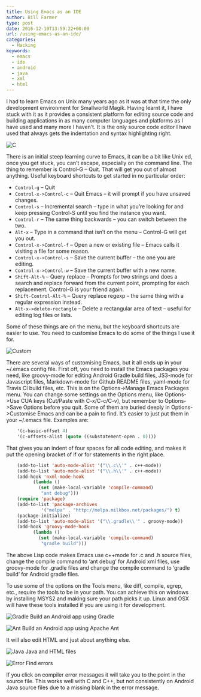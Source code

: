 ```yaml
---
title: Using Emacs as an IDE
author: Bill Farmer
type: post
date: 2016-12-10T13:59:22+00:00
url: /using-emacs-as-an-ide/
categories:
  - Hacking
keywords:
  - emacs
  - ide
  - android
  - java
  - xml
  - html
---
```

I had to learn Emacs on Unix many years ago as it was at that time the only development environment for Smallworld Magik. Having learnt it, I have stuck with it as it provides a consistent platform for editing source code and building applications in as many computer languages and platforms as I have used and many more I haven&#8217;t. It is the only source code editor I have used that always gets the indentation and syntax highlighting right.

![C][1]

There is an initial steep learning curve to Emacs, it can be a bit like Unix ed, once you get stuck, you can&#8217;t escape, especially on the command line. The thing to remember is Control-G &#8211; Quit. That will get you out of almost anything. Useful keyboard shortcuts to get started in no particular order:

  * `Control-g` &#8211; Quit
  * `Control-x->Control-c` &#8211; Quit Emacs &#8211; it will prompt if you have unsaved changes.
  * `Control-s` &#8211; Incremental search &#8211; type in what you&#8217;re looking for and keep pressing Control-S until you find the instance you want.
  * `Control-r` &#8211; The same thing backwards &#8211; you can switch between the two.
  * `Alt-x` &#8211; Type in a command that isn&#8217;t on the menu &#8211; Control-G will get you out.
  * `Control-x->Control-f` &#8211; Open a new or existing file &#8211; Emacs calls it visiting a file for some reason.
  * `Control-x->Control-s` &#8211; Save the current buffer &#8211; the one you are editing.
  * `Control-x->Control-w` &#8211; Save the current buffer with a new name.
  * `Shift-Alt-%` &#8211; Query replace &#8211; Prompts for two strings and does a search and replace forward from the current point, prompting for each replacement. Control-G is your friend again.
  * `Shift-Control-Alt-%` &#8211; Query replace regexp &#8211; the same thing with a regular expression instead.
  * `Alt-x->delete-rectangle` &#8211; Delete a rectangular area of text &#8211; useful for editing log files or lists.

Some of these things are on the menu, but the keyboard shortcuts are easier to use. You need to customise Emacs to do some of the things I use it for.

![Custom][2]

There are several ways of customising Emacs, but it all ends up in your ~/.emacs config file. First off, you need to install the Emacs packages you need, like groovy-mode for editing Android Gradle build files, JS3-mode for Javascript files, Markdown-mode for Github README files, yaml-mode for Travis Cl build files, etc. This is on the Options->Manage Emacs Packages menu. You can change some settings on the Options menu, like Options->Use CUA keys (Cut/Paste with C-x/C-c/C-v), but remember to Options->Save Options before you quit. Some of them are buried deeply in Options->Customise Emacs and can be a pain to find. It&#8217;s easier to just put them in your ~/.emacs file. Examples are:

```lisp
    '(c-basic-offset 4)
    '(c-offsets-alist (quote ((substatement-open . 0))))
```

That gives you an indent of four spaces for all code editing, and makes it put the opening bracket of if or for statements in the right place.

```lisp
    (add-to-list 'auto-mode-alist '("\\.c\\'" . c++-mode))
    (add-to-list 'auto-mode-alist '("\\.h\\'" . c++-mode))
    (add-hook 'nxml-mode-hook
    	  (lambda ()
    	    (set (make-local-variable 'compile-command)
    		 "ant debug")))
    (require 'package)
    (add-to-list 'package-archives
             '("melpa" . "http://melpa.milkbox.net/packages/") t)
    (package-initialize)
    (add-to-list 'auto-mode-alist '("\\.gradle\\'" . groovy-mode))
    (add-hook 'groovy-mode-hook
    	  (lambda ()
    	    (set (make-local-variable 'compile-command)
    		 "gradle build")))
```

The above Lisp code makes Emacs use c++mode for .c and .h source files, change the compile command to &#8216;ant debug&#8217; for Android xml files, use groovy-mode for .gradle files and change the compile command to &#8216;gradle build&#8217; for Android gradle files.

To use some of the options on the Tools menu, like diff, compile, egrep, etc., require the tools to be in your path. You can achieve this on windows by installing MSYS2 and making sure your path picks it up. Linux and OSX will have these tools installed if you are using it for development.

![Gradle][3]
Build an Android app using Gradle

![Ant][4]
Build an Android app using Apache Ant

It will also edit HTML and just about anything else.

![Java][5]
Java and HTML files

![Error][6]
Find errors

If you click on compiler error messages it will take you to the point in the source file. This works well with C and C++, but not consistently on Android Java source files due to a missing blank in the error message.

 [1]: images/2016/12/C.png
 [2]: images/2016/12/Custom.png
 [3]: images/2016/12/Gradle.png
 [4]: images/2016/12/Ant.png
 [5]: images/2016/12/Java.png
 [6]: images/2016/12/Error.png
